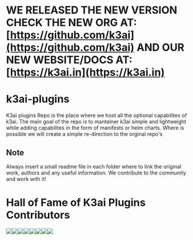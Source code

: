 # WE RELEASED THE NEW VERSION CHECK THE NEW ORG AT: [https://github.com/k3ai](https://github.com/k3ai) AND OUR NEW WEBSITE/DOCS AT: [https://k3ai.in](https://k3ai.in)

# k3ai-plugins
K3ai plugins Repo is the place where we host all the  optional capabilites of k3ai. 
The main goal of the repo is to mantainer k3ai simple and lightweight while adding capabilites in the form of manifests or helm charts.
Where is possible we will create a simple re-direction to the orginal repo's 

## Note
Always insert a small readme file in each folder where to link the original work, authors and any useful information. We contribute to the community and work with it!

# Hall of Fame of K3ai Plugins Contributors
[![](https://sourcerer.io/fame/alfsuse/kf5i/k3ai-plugins/images/0)](https://sourcerer.io/fame/alfsuse/kf5i/k3ai-plugins/links/0)[![](https://sourcerer.io/fame/alfsuse/kf5i/k3ai-plugins/images/1)](https://sourcerer.io/fame/alfsuse/kf5i/k3ai-plugins/links/1)[![](https://sourcerer.io/fame/alfsuse/kf5i/k3ai-plugins/images/2)](https://sourcerer.io/fame/alfsuse/kf5i/k3ai-plugins/links/2)[![](https://sourcerer.io/fame/alfsuse/kf5i/k3ai-plugins/images/3)](https://sourcerer.io/fame/alfsuse/kf5i/k3ai-plugins/links/3)[![](https://sourcerer.io/fame/alfsuse/kf5i/k3ai-plugins/images/4)](https://sourcerer.io/fame/alfsuse/kf5i/k3ai-plugins/links/4)[![](https://sourcerer.io/fame/alfsuse/kf5i/k3ai-plugins/images/5)](https://sourcerer.io/fame/alfsuse/kf5i/k3ai-plugins/links/5)[![](https://sourcerer.io/fame/alfsuse/kf5i/k3ai-plugins/images/6)](https://sourcerer.io/fame/alfsuse/kf5i/k3ai-plugins/links/6)[![](https://sourcerer.io/fame/alfsuse/kf5i/k3ai-plugins/images/7)](https://sourcerer.io/fame/alfsuse/kf5i/k3ai-plugins/links/7)

